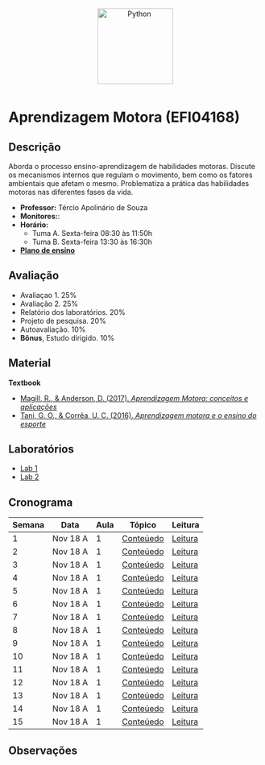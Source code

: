 
<div align="center">
<img style="margin: 10px" src="https://github.com/edftercio/teaching/blob/main/AprendizageMotora(EFI04168)/img/cabecalho.png" alt="Python" height="150" 
/>  </div>


# **Aprendizagem Motora (EFI04168)**


## Descrição

Aborda o processo ensino-aprendizagem de habilidades motoras. Discute os mecanismos internos que regulam o movimento, bem como os fatores 
ambientais que afetam o mesmo. Problematiza a prática das habilidades motoras nas diferentes fases da vida.

- **Professor:** Tércio Apolinário de Souza
- **Monitores:**: 
- **Horário:**
  - Tuma A. Sexta-feira 08:30 às 11:50h
  - Tuma B. Sexta-feira 13:30 às 16:30h 
- [**Plano de ensino**][1]


## Avaliação
- Avaliaçao 1. 25%
- Avaliação 2. 25%
- Relatório dos laboratórios. 20%
- Projeto de pesquisa. 20%
- Autoavaliação. 10%
- **Bônus**, Estudo dirigido. 10% 
## Material
**Textbook**

- [Magill, R., & Anderson, D. (2017). *Aprendizagem Motora: conceitos e aplicações*][2]
- [Tani, G. O., & Corrêa, U. C. (2016). *Aprendizagem motora e o ensino do esporte*][3]

## Laboratórios
- [Lab 1][1]
- [Lab 2][1]


## Cronograma

| **Semana** | **Data**   | **Aula** | **Tópico**                                               | **Leitura**    |
|----------|------------|-------------|---------------------------------------------------------|--------------- |
| 1        | Nov 18 A    | 1          | [Conteúedo][10]                                          |    [Leitura][10]|
| 2        | Nov 18 A    | 1          | [Conteúedo][1]                                          |    [Leitura][1]|
| 3        | Nov 18 A    | 1          | [Conteúedo][1]                                          |    [Leitura][1]|
| 4        | Nov 18 A    | 1          | [Conteúedo][1]                                          |    [Leitura][1]|
| 5        | Nov 18 A    | 1          | [Conteúedo][1]                                          |    [Leitura][1]|
| 6        | Nov 18 A    | 1          | [Conteúedo][1]                                          |    [Leitura][1]|
| 7        | Nov 18 A    | 1          | [Conteúedo][1]                                          |    [Leitura][1]|
| 8        | Nov 18 A    | 1          | [Conteúedo][1]                                          |    [Leitura][1]|
| 9        | Nov 18 A    | 1          | [Conteúedo][1]                                          |    [Leitura][1]|
| 10       | Nov 18 A    | 1          | [Conteúedo][1]                                          |    [Leitura][1]|
| 11       | Nov 18 A    | 1          | [Conteúedo][1]                                          |    [Leitura][1]|
| 12       | Nov 18 A    | 1          | [Conteúedo][1]                                          |    [Leitura][1]|
| 13       | Nov 18 A    | 1          | [Conteúedo][1]                                          |    [Leitura][1]|
| 14       | Nov 18 A    | 1          | [Conteúedo][1]                                          |    [Leitura][1]|
| 15       | Nov 18 A    | 1          | [Conteúedo][1]                                          |    [Leitura][1]|


## Observações

[1]:https://nneurom.com
[2]:https://eds.p.ebscohost.com/eds/viewarticle/render?data=dGJyMPPp44rp2%2fdV0%2bnjisfk5Ie46bNQsa2vSa6k63nn5Kx94um%2bUa2nskewprBKnqeuUrOnuEquls5lpOrweezp33vy3%2b2G59q7RbOst0%2bxrK5Jt5zxgeKz3021rOBQta%2brebPZ4EWyqN9Kq66yT%2bGjtn22r69LsdywT%2bTZvorj2ueLpOLfhuWz7oyr2PA%2b4ti7e9%2fqrk%2bxrbV5pOrff7u3zD7f5LuL39jnRq6mrkq1rbBPsJzkh%2fDj34y73POE6urjkPKc5Y3j6fJV0ujzfQAA&vid=1&sid=a576b879-a5cb-42a2-847c-8e89133f27fc@redis
[3]:https://eds.p.ebscohost.com/eds/viewarticle/render?data=dGJyMPPp44rp2%2fdV0%2bnjisfk5Ie46bNQsa2vSa6k63nn5Kx94um%2bUa2nskewprBKnqeuUrOnuEquls5lpOrweezp33vy3%2b2G59q7RbOst0%2bxrK5Jt5zxgeKz3021rOBQta%2brebPZ4EWyqN9Kq66yT%2bGjtn22r69LsdywT%2bTZvorj2ueLpOLfhuWz7oyr2PA%2b4ti7feLp64HgnPJ55bO%2fZqTX7FXj2vGF59isSK6mrkmwr7FOpNztiuvX8lXk6%2bqE8tv2jKTd833x6rts8Ovj&vid=0&sid=a576b879-a5cb-42a2-847c-8e89133f27fc@redis
[4]:https://nneurom.com

[10]:https://github.com/edftercio/teaching/raw/main/AprendizageMotora(EFI04168)/lectures/lecture01/Relacao_entre_pratica_e_repouso.pdf

